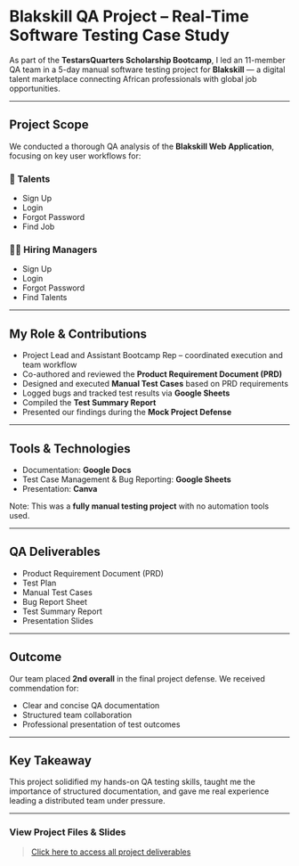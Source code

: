 
# Blakskill QA Project – Real-Time Software Testing Case Study

As part of the **TestarsQuarters Scholarship Bootcamp**, I led an 11-member QA team in a 5-day manual software testing project for **Blakskill** — a digital talent marketplace connecting African professionals with global job opportunities.

---

## Project Scope

We conducted a thorough QA analysis of the **Blakskill Web Application**, focusing on key user workflows for:

### 👥 Talents
- Sign Up
- Login
- Forgot Password
- Find Job

### 🧑‍💼 Hiring Managers
- Sign Up
- Login
- Forgot Password
- Find Talents

---

## My Role & Contributions

- Project Lead and Assistant Bootcamp Rep – coordinated execution and team workflow
- Co-authored and reviewed the **Product Requirement Document (PRD)**
- Designed and executed **Manual Test Cases** based on PRD requirements
- Logged bugs and tracked test results via **Google Sheets**
- Compiled the **Test Summary Report**
- Presented our findings during the **Mock Project Defense**

---

## Tools & Technologies

- Documentation: **Google Docs**
- Test Case Management & Bug Reporting: **Google Sheets**
- Presentation: **Canva**

Note: This was a **fully manual testing project** with no automation tools used.

---

## QA Deliverables

- Product Requirement Document (PRD)
- Test Plan
- Manual Test Cases
- Bug Report Sheet
- Test Summary Report
- Presentation Slides

---

## Outcome

Our team placed **2nd overall** in the final project defense. We received commendation for:
- Clear and concise QA documentation
- Structured team collaboration
- Professional presentation of test outcomes

---

## Key Takeaway

This project solidified my hands-on QA testing skills, taught me the importance of structured documentation, and gave me real experience leading a distributed team under pressure.

---

### View Project Files & Slides

> [Click here to access all project deliverables](https://drive.google.com/drive/folders/1eG1Y1yWA5D-h5CHZScCkpE4KTPpZDPFC)  
